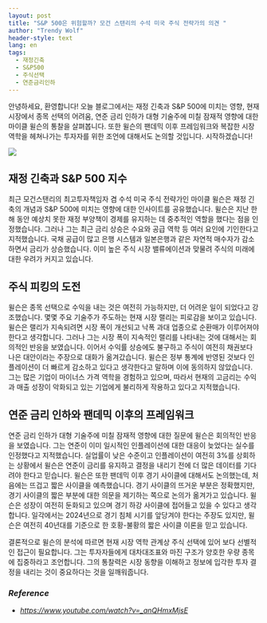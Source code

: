 ```yaml
---
layout: post
title: "S&P 500은 위험할까? 모건 스탠리의 수석 미국 주식 전략가의 의견 "
author: "Trendy Wolf"
header-style: text
lang: en
tags:
  - 재정긴축
  - S&P500
  - 주식선택
  - 연준금리인하
---
```


안녕하세요, 환영합니다! 오늘 블로그에서는 재정 긴축과 S&P 500에 미치는 영향, 현재 시장에서 종목 선택의 어려움, 연준 금리 인하가 대형 기술주에 미칠 잠재적 영향에 대한 마이클 윌슨의 통찰을 살펴봅니다. 또한 윌슨의 팬데믹 이후 프레임워크와 복잡한 시장 역학을 헤쳐나가는 투자자를 위한 조언에 대해서도 논의할 것입니다. 시작하겠습니다! 

<img
    src="https://i.ytimg.com/vi/_anQHmxMjsE/hqdefault.jpg"
/>






## 재정 긴축과 S&P 500 지수

최근 모건스탠리의 최고투자책임자 겸 수석 미국 주식 전략가인 마이클 윌슨은 재정 긴축의 개념과 S&P 500에 미치는 영향에 대한 인사이트를 공유했습니다. 윌슨은 지난 한 해 동안 예상치 못한 재정 부양책이 경제를 유지하는 데 중추적인 역할을 했다는 점을 인정했습니다. 그러나 그는 최근 금리 상승은 수요와 공급 역학 등 여러 요인에 기인한다고 지적했습니다. 국채 공급이 많고 은행 시스템과 일본은행과 같은 자연적 매수자가 감소하면서 금리가 상승했습니다. 이미 높은 주식 시장 밸류에이션과 맞물려 주식의 미래에 대한 우려가 커지고 있습니다. 



## 주식 피킹의 도전

윌슨은 종목 선택으로 수익을 내는 것은 여전히 가능하지만, 더 어려운 일이 되었다고 강조했습니다. 몇몇 주요 기술주가 주도하는 현재 시장 랠리는 피로감을 보이고 있습니다. 윌슨은 랠리가 지속되려면 시장 폭이 개선되고 낙폭 과대 업종으로 순환매가 이루어져야 한다고 생각합니다. 그러나 그는 시장 폭이 지속적인 랠리를 나타내는 것에 대해서는 회의적인 반응을 보였습니다. 이어서 수익률 상승에도 불구하고 주식이 여전히 채권보다 나은 대안이라는 주장으로 대화가 옮겨갔습니다. 윌슨은 정부 통계에 반영된 것보다 인플레이션이 더 빠르게 감소하고 있다고 생각한다고 말하며 이에 동의하지 않았습니다. 그는 많은 기업이 마이너스 가격 역학을 경험하고 있으며, 따라서 현재의 고금리는 수익과 매출 성장이 악화되고 있는 기업에게 불리하게 작용하고 있다고 지적했습니다. 



## 연준 금리 인하와 팬데믹 이후의 프레임워크

연준 금리 인하가 대형 기술주에 미칠 잠재적 영향에 대한 질문에 윌슨은 회의적인 반응을 보였습니다. 그는 연준이 이미 일시적인 인플레이션에 대한 대응이 늦었다는 실수를 인정했다고 지적했습니다. 실업률이 낮은 수준이고 인플레이션이 여전히 3%를 상회하는 상황에서 윌슨은 연준이 금리를 유지하고 결정을 내리기 전에 더 많은 데이터를 기다려야 한다고 믿습니다. 윌슨은 또한 팬데믹 이후 경기 사이클에 대해서도 논의했는데, 처음에는 뜨겁고 짧은 사이클을 예측했습니다. 경기 사이클의 뜨거운 부분은 정확했지만, 경기 사이클의 짧은 부분에 대한 의문을 제기하는 쪽으로 논의가 옮겨가고 있습니다. 윌슨은 성장이 여전히 둔화되고 있으며 경기 하강 사이클에 접어들고 있을 수 있다고 생각합니다. 일각에서는 2024년으로 경기 침체 시기를 앞당겨야 한다는 주장도 있지만, 윌슨은 여전히 40년대를 기준으로 한 호황-불황의 짧은 사이클 이론을 믿고 있습니다.

결론적으로 윌슨의 분석에 따르면 현재 시장 역학 관계상 주식 선택에 있어 보다 선별적인 접근이 필요합니다. 그는 투자자들에게 대차대조표와 마진 구조가 양호한 우량 종목에 집중하라고 조언합니다. 그의 통찰력은 시장 동향을 이해하고 정보에 입각한 투자 결정을 내리는 것이 중요하다는 것을 일깨워줍니다. 


### _Reference_
- _https://www.youtube.com/watch?v=_anQHmxMjsE_

